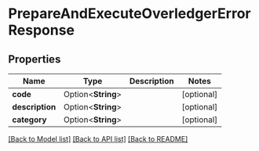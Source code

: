 # PrepareAndExecuteOverledgerErrorResponse

## Properties

Name | Type | Description | Notes
------------ | ------------- | ------------- | -------------
**code** | Option<**String**> |  | [optional]
**description** | Option<**String**> |  | [optional]
**category** | Option<**String**> |  | [optional]

[[Back to Model list]](../README.md#documentation-for-models) [[Back to API list]](../README.md#documentation-for-api-endpoints) [[Back to README]](../README.md)


